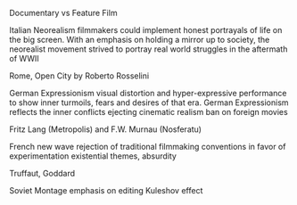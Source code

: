 Documentary vs Feature Film

Italian Neorealism
filmmakers could implement honest portrayals of life on the big screen. With an emphasis on holding a mirror up to society, the neorealist movement strived to portray real world struggles in the aftermath of WWII

Rome, Open City by Roberto Rosselini

German Expressionism
visual distortion and hyper-expressive performance to show inner turmoils, fears and desires of that era. German Expressionism reflects the inner conflicts
ejecting cinematic realism
ban on foreign movies

Fritz Lang (Metropolis) and F.W. Murnau (Nosferatu)

French new wave
rejection of traditional filmmaking conventions in favor of experimentation
existential themes, absurdity

Truffaut, Goddard

Soviet Montage
emphasis on editing 
Kuleshov effect


